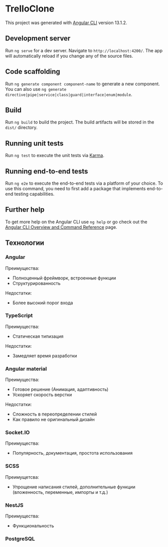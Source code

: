 # TrelloClone

This project was generated with [Angular CLI](https://github.com/angular/angular-cli) version 13.1.2.

## Development server

Run `ng serve` for a dev server. Navigate to `http://localhost:4200/`. The app will automatically reload if you change any of the source files.

## Code scaffolding

Run `ng generate component component-name` to generate a new component. You can also use `ng generate directive|pipe|service|class|guard|interface|enum|module`.

## Build

Run `ng build` to build the project. The build artifacts will be stored in the `dist/` directory.

## Running unit tests

Run `ng test` to execute the unit tests via [Karma](https://karma-runner.github.io).

## Running end-to-end tests

Run `ng e2e` to execute the end-to-end tests via a platform of your choice. To use this command, you need to first add a package that implements end-to-end testing capabilities.

## Further help

To get more help on the Angular CLI use `ng help` or go check out the [Angular CLI Overview and Command Reference](https://angular.io/cli) page.



## Технологии

### Angular

 Преимущества:
- Полноценный фреймворк, встроенные функции
- Структурированность

Недостатки:

- Более высокий порог входа 

### TypeScript
Преимущества:

- Статическая типизация

Недостатки:

- Замедляет время разработки

### Angular material
Преимущества:

- Готовое решение (Анимация, адаптивность)
- Ускоряет скорость верстки

Недостатки:

- Сложность в переопределении стилей
- Как правило не оригинальный дизайн

### Socket.IO
Преимущества:
- Популярность, документация, простота использования


### SCSS
Преимущетсва:
- Упрощение написания стилей, дополнительные функции (вложенность, переменные, импорты и т.д.)

### NestJS
Преимущества:
- Функциональность

### PostgreSQL




